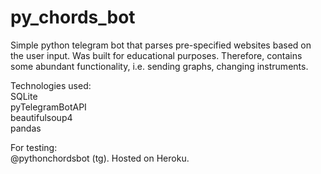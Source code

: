 # py_chords_bot

Simple python telegram bot that parses pre-specified websites based on the user input. Was built for educational purposes. Therefore, contains some abundant functionality, i.e. sending graphs, changing instruments.

Technologies used:  
SQLite  
pyTelegramBotAPI  
beautifulsoup4  
pandas  

For testing:  
@pythonchordsbot (tg). Hosted on Heroku.
